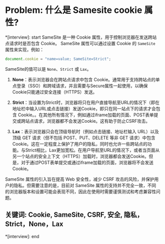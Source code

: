 # Problem: 什么是 Samesite cookie 属性?

*[interview]: start
SameSite 是一种 Cookie 属性，用于控制浏览器在发送跨站点请求时是否包含 Cookie。
SameSite 属性可以通过设置 Cookie 的 `SameSite` 属性来实现，例如：

```javascript
document.cookie = "name=value; SameSite=Strict";
```

SameSite的值可以是 `None`、`Strict` 或 `Lax`。

1. **None**：表示浏览器会在跨站点请求中包含 Cookie。通常用于支持跨站点的单点登录（SSO）和跨域请求，并且需要与Secure属性一起使用，以确保Cookie只能通过安全连接（HTTPS）发送。

2. **Strict**：当设置为Strict时，浏览器将只在用户直接导航至URL的情况下（即在地址栏中输入URL或点击链接）发送Cookie，即只在同一站点下的请求才会包含 Cookie。。在其他所有情况下，例如通过iframe加载的页面、POST表单提交或跨站点请求，浏览器都不会发送Cookie。这有助于防止CSRF攻击。

3. **Lax**：表示浏览器只会在顶级导航时（例如点击链接、地址栏输入 URL）以及顶级 GET 请求（但不包括 POST、PUT、DELETE 等非 GET 请求）中包含 Cookie。这在一定程度上保护了用户的隐私，同时也允许一些跨站点的功能。与Strict相比，Lax更加宽松。在用户导航至URL的情况下，或者当页面从另一个站点的安全上下文（HTTPS）加载时，浏览器都会发送Cookie。但是，对于通过POST表单提交或通过iframe加载的页面，浏览器将不会发送Cookie。



SameSite 属性的引入旨在提高 Web 安全性，减少 CSRF 攻击的风险，并保护用户的隐私。但需要注意的是，目前对 SameSite 属性的支持并不完全一致，不同的浏览器版本和设置可能会表现不同，因此在使用时需要谨慎测试和考虑兼容性问题。

## 关键词: Cookie, SameSite, CSRF, 安全, 隐私，Strict，None，Lax
*[interview]: end

